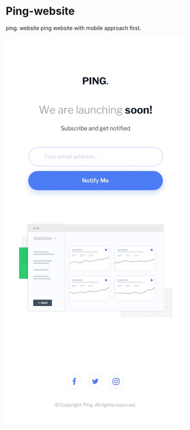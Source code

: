 # Ping-website
ping. website
ping website with mobile approach first.

![](design/mobile-design.jpg)

